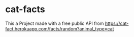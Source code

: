 # cat-facts
This a Project made with a free public API from https://cat-fact.herokuapp.com/facts/random?animal_type=cat
